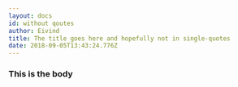 ```yaml
---
layout: docs
id: without qoutes
author: Eivind
title: The title goes here and hopefully not in single-quotes
date: 2018-09-05T13:43:24.776Z
---
```

### This is the body
